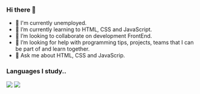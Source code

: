 ### Hi there 👋

- 🔭 I'm currently unemployed.
- 🌱 I’m currently learning to HTML, CSS and JavaScript.
- 👯 I’m looking to collaborate on development FrontEnd.
- 🤔 I’m looking for help with programming tips, projects, teams that I can be part of and learn together.
- 💬 Ask me about HTML, CSS and JavaScrip.

### Languages I study..
<div> 
 <img src="https://cdn.jsdelivr.net/gh/devicons/devicon/icons/html5/html5-original-wordmark.svg" width"60"/>
 <img src="https://cdn.jsdelivr.net/gh/devicons/devicon/icons/css3/css3-original-wordmark.svg" width"60"/>

</div>
